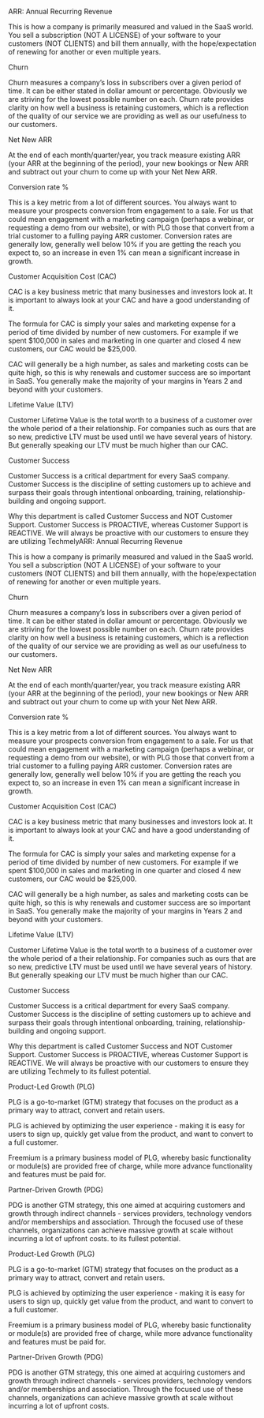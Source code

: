 ARR:  Annual Recurring Revenue

This is how a company is primarily measured and valued in the SaaS world. You sell a subscription (NOT A LICENSE) of your software to your customers (NOT CLIENTS) and bill them annually, with the hope/expectation of renewing for another or even multiple years.

Churn

Churn measures a company’s loss in subscribers over a given period of time. It can be either stated in dollar amount or percentage. Obviously we are striving for the lowest possible number on each. Churn rate provides clarity on how well a business is retaining customers, which is a reflection of the quality of our service we are providing as well as our usefulness to our customers.

Net New ARR

At the end of each month/quarter/year, you track measure existing ARR (your ARR at the beginning of the period), your new bookings or New ARR and subtract out your churn to come up with your Net New ARR.

Conversion rate %

This is a key metric from a lot of different sources. You always want to measure your prospects conversion from engagement to a sale. For us that could mean engagement with a marketing campaign (perhaps a webinar, or requesting a demo from our website), or with PLG those that convert from a trial customer to a fulling paying ARR customer. Conversion rates are generally low, generally well below 10% if you are getting the reach you expect to, so an increase in even 1% can mean a significant increase in growth.

Customer Acquisition Cost (CAC)

CAC is a key business metric that many businesses and investors look at. It is important to always look at your CAC and have a good understanding of it.

The formula for CAC is simply your sales and marketing expense for a period of time divided by number of new customers. For example if we spent $100,000 in sales and marketing in one quarter and closed 4 new customers, our CAC would be $25,000.

CAC will generally be a high number, as sales and marketing costs can be quite high, so this is why renewals and customer success are so important in SaaS. You generally make the majority of your margins in Years 2 and beyond with your customers.

Lifetime Value (LTV)

Customer Lifetime Value is the total worth to a business of a customer over the whole period of a their relationship. For companies such as ours that are so new, predictive LTV must be used until we have several years of history. But generally speaking our LTV must be much higher than our CAC.

Customer Success

Customer Success is a critical department for every SaaS company. Customer Success is the discipline of setting customers up to achieve and surpass their goals through intentional onboarding, training, relationship-building and ongoing support.

Why this department is called Customer Success and NOT Customer Support. Customer Success is PROACTIVE, whereas Customer Support is REACTIVE. We will always be proactive with our customers to ensure they are utilizing TechmelyARR:  Annual Recurring Revenue

This is how a company is primarily measured and valued in the SaaS world. You sell a subscription (NOT A LICENSE) of your software to your customers (NOT CLIENTS) and bill them annually, with the hope/expectation of renewing for another or even multiple years.

Churn

Churn measures a company’s loss in subscribers over a given period of time. It can be either stated in dollar amount or percentage. Obviously we are striving for the lowest possible number on each. Churn rate provides clarity on how well a business is retaining customers, which is a reflection of the quality of our service we are providing as well as our usefulness to our customers.

Net New ARR

At the end of each month/quarter/year, you track measure existing ARR (your ARR at the beginning of the period), your new bookings or New ARR and subtract out your churn to come up with your Net New ARR.

Conversion rate %

This is a key metric from a lot of different sources. You always want to measure your prospects conversion from engagement to a sale. For us that could mean engagement with a marketing campaign (perhaps a webinar, or requesting a demo from our website), or with PLG those that convert from a trial customer to a fulling paying ARR customer. Conversion rates are generally low, generally well below 10% if you are getting the reach you expect to, so an increase in even 1% can mean a significant increase in growth.

Customer Acquisition Cost (CAC)

CAC is a key business metric that many businesses and investors look at. It is important to always look at your CAC and have a good understanding of it.

The formula for CAC is simply your sales and marketing expense for a period of time divided by number of new customers. For example if we spent $100,000 in sales and marketing in one quarter and closed 4 new customers, our CAC would be $25,000.

CAC will generally be a high number, as sales and marketing costs can be quite high, so this is why renewals and customer success are so important in SaaS. You generally make the majority of your margins in Years 2 and beyond with your customers.

Lifetime Value (LTV)

Customer Lifetime Value is the total worth to a business of a customer over the whole period of a their relationship. For companies such as ours that are so new, predictive LTV must be used until we have several years of history. But generally speaking our LTV must be much higher than our CAC.

Customer Success

Customer Success is a critical department for every SaaS company. Customer Success is the discipline of setting customers up to achieve and surpass their goals through intentional onboarding, training, relationship-building and ongoing support.

Why this department is called Customer Success and NOT Customer Support. Customer Success is PROACTIVE, whereas Customer Support is REACTIVE. We will always be proactive with our customers to ensure they are utilizing Techmely to its fullest potential.

Product-Led Growth (PLG)

PLG is a go-to-market (GTM) strategy that focuses on the product as a primary way to attract, convert and retain users.

PLG is achieved by optimizing the user experience - making it is easy for users to sign up, quickly get value from the product, and want to convert to a full customer.

Freemium is a primary business model of PLG, whereby basic functionality or module(s) are provided free of charge, while more advance functionality and features must be paid for.

Partner-Driven Growth  (PDG)

PDG is another GTM strategy, this one aimed at acquiring customers and growth through indirect channels - services providers, technology vendors and/or memberships and association. Through the focused use of these channels, organizations can achieve massive growth at scale without incurring a lot of upfront costs.  to its fullest potential.

Product-Led Growth (PLG)

PLG is a go-to-market (GTM) strategy that focuses on the product as a primary way to attract, convert and retain users.

PLG is achieved by optimizing the user experience - making it is easy for users to sign up, quickly get value from the product, and want to convert to a full customer.

Freemium is a primary business model of PLG, whereby basic functionality or module(s) are provided free of charge, while more advance functionality and features must be paid for.

Partner-Driven Growth  (PDG)

PDG is another GTM strategy, this one aimed at acquiring customers and growth through indirect channels - services providers, technology vendors and/or memberships and association. Through the focused use of these channels, organizations can achieve massive growth at scale without incurring a lot of upfront costs.
